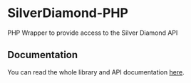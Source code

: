 # SilverDiamond-PHP
 PHP Wrapper to provide access to the Silver Diamond API

## Documentation
You can read the whole library and API documentation [here](https://docs.silverdiamond.io/docs/api/docs/php/PHP-Library.md).
